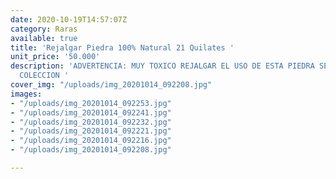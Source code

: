 ```yaml
---
date: 2020-10-19T14:57:07Z
category: Raras
available: true
title: 'Rejalgar Piedra 100% Natural 21 Quilates '
unit_price: '50.000'
description: 'ADVERTENCIA: MUY TOXICO REJALGAR EL USO DE ESTA PIEDRA SE LIMITA A SU
  COLECCION '
cover_img: "/uploads/img_20201014_092208.jpg"
images:
- "/uploads/img_20201014_092253.jpg"
- "/uploads/img_20201014_092241.jpg"
- "/uploads/img_20201014_092232.jpg"
- "/uploads/img_20201014_092221.jpg"
- "/uploads/img_20201014_092216.jpg"
- "/uploads/img_20201014_092208.jpg"

---
```

